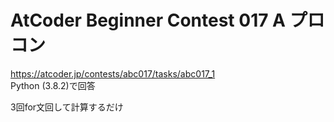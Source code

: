 # AtCoder Beginner Contest 017 A プロコン  
https://atcoder.jp/contests/abc017/tasks/abc017_1  
Python (3.8.2)で回答  

3回for文回して計算するだけ
